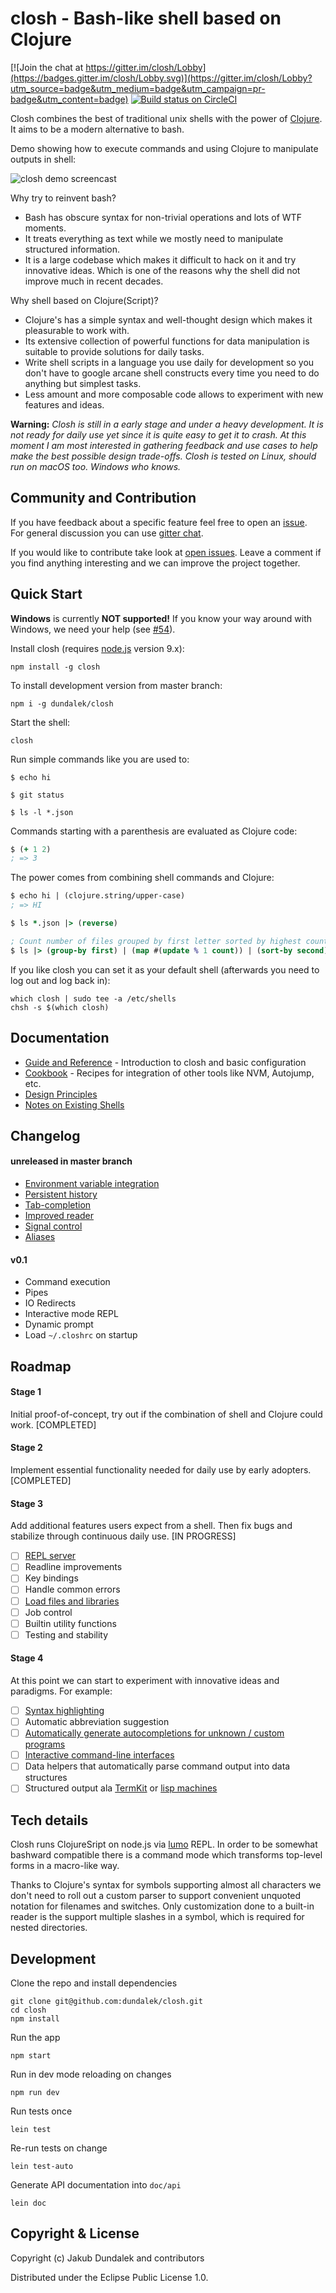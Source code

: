 
# closh - Bash-like shell based on Clojure

[![Join the chat at https://gitter.im/closh/Lobby](https://badges.gitter.im/closh/Lobby.svg)](https://gitter.im/closh/Lobby?utm_source=badge&utm_medium=badge&utm_campaign=pr-badge&utm_content=badge) [![Build status on CircleCI](https://circleci.com/gh/dundalek/closh.svg?style=shield)](https://circleci.com/gh/dundalek/closh)

Closh combines the best of traditional unix shells with the power of [Clojure](https://clojure.org/). It aims to be a modern alternative to bash.

Demo showing how to execute commands and using Clojure to manipulate outputs in shell:

![closh demo screencast](./doc/img/demo.gif)

Why try to reinvent bash?
- Bash has obscure syntax for non-trivial operations and lots of WTF moments.
- It treats everything as text while we mostly need to manipulate structured information.
- It is a large codebase which makes it difficult to hack on it and try innovative ideas. Which is one of the reasons why the shell did not improve much in recent decades.

Why shell based on Clojure(Script)?
- Clojure's has a simple syntax and well-thought design which makes it pleasurable to work with.
- Its extensive collection of powerful functions for data manipulation is suitable to provide solutions for daily tasks.
- Write shell scripts in a language you use daily for development so you don't have to google arcane shell constructs every time you need to do anything but simplest tasks.
- Less amount and more composable code allows to experiment with new features and ideas.

**Warning:** *Closh is still in a early stage and under a heavy development. It is not ready for daily use yet since it is quite easy to get it to crash. At this moment I am most interested in gathering feedback and use cases to help make the best possible design trade-offs. Closh is tested on Linux, should run on macOS too. Windows who knows.*

## Community and Contribution

If you have feedback about a specific feature feel free to open an [issue](https://github.com/dundalek/closh/issues).  
For general discussion you can use [gitter chat](https://gitter.im/closh/Lobby).  

If you would like to contribute take look at [open issues](https://github.com/dundalek/closh/issues). Leave a comment if you find anything interesting  and we can improve the project together.

## Quick Start

**Windows** is currently **NOT supported!** If you know your way around with Windows, we need your help (see [#54](https://github.com/dundalek/closh/issues/54)).

Install closh (requires [node.js](https://nodejs.org/) version 9.x):
```
npm install -g closh
```

To install development version from master branch:
```
npm i -g dundalek/closh
```

Start the shell:
```
closh
```

Run simple commands like you are used to:

```
$ echo hi

$ git status

$ ls -l *.json
```

Commands starting with a parenthesis are evaluated as Clojure code:

```clojure
$ (+ 1 2)
; => 3
```

The power comes from combining shell commands and Clojure:

```clojure
$ echo hi | (clojure.string/upper-case)
; => HI

$ ls *.json |> (reverse)

; Count number of files grouped by first letter sorted by highest count first
$ ls |> (group-by first) | (map #(update % 1 count)) | (sort-by second) | (reverse)
```

If you like closh you can set it as your default shell (afterwards you need to log out and log back in):
```
which closh | sudo tee -a /etc/shells
chsh -s $(which closh)
```

## Documentation

- [Guide and Reference](./doc/guide.md) - Introduction to closh and basic configuration
- [Cookbook](./doc/cookbook.md) - Recipes for integration of other tools like NVM, Autojump, etc.
- [Design Principles](./doc/principles.md)
- [Notes on Existing Shells](./doc/notes.md)

## Changelog

#### unreleased in master branch

- [Environment variable integration](https://github.com/dundalek/closh/issues/16)
- [Persistent history](https://github.com/dundalek/closh/pull/23)
- [Tab-completion](https://github.com/dundalek/closh/issues/6)
- [Improved reader](https://github.com/dundalek/closh/issues/39)
- [Signal control](https://github.com/dundalek/closh/issues/30)
- [Aliases](https://github.com/dundalek/closh/issues/12)

#### v0.1

- Command execution
- Pipes
- IO Redirects
- Interactive mode REPL
- Dynamic prompt
- Load `~/.closhrc` on startup

## Roadmap

#### Stage 1

Initial proof-of-concept, try out if the combination of shell and Clojure could work. [COMPLETED]

#### Stage 2

Implement essential functionality needed for daily use by early adopters. [COMPLETED]

#### Stage 3

Add additional features users expect from a shell. Then fix bugs and stabilize through continuous daily use. [IN PROGRESS]

- [ ] [REPL server](https://github.com/dundalek/closh/issues/55)
- [ ] Readline improvements
- [ ] Key bindings
- [ ] Handle common errors
- [ ] [Load files and libraries](https://github.com/dundalek/closh/issues/15)
- [ ] Job control
- [ ] Builtin utility functions
- [ ] Testing and stability

#### Stage 4

At this point we can start to experiment with innovative ideas and paradigms. For example:

- [ ] [Syntax highlighting](https://github.com/dundalek/closh/issues/21)
- [ ] Automatic abbreviation suggestion
- [ ] [Automatically generate autocompletions for unknown / custom programs](https://github.com/dundalek/closh/issues/13)
- [ ] [Interactive command-line interfaces](http://dundalek.com/entropic/combining-cli-and-gui/)
- [ ] Data helpers that automatically parse command output into data structures
- [ ] Structured output ala [TermKit](https://github.com/unconed/TermKit) or [lisp machines](https://youtu.be/o4-YnLpLgtk?t=3m12s)

## Tech details

Closh runs ClojureSript on node.js via [lumo](https://github.com/anmonteiro/lumo/) REPL. In order to be somewhat bashward compatible there is a command mode which transforms top-level forms in a macro-like way.

Thanks to Clojure's syntax for symbols supporting almost all characters we don't need to roll out a custom parser to support convenient unquoted notation for filenames and switches. Only customization done to a built-in reader is the support multiple slashes in a symbol, which is required for nested directories.

## Development

Clone the repo and install dependencies

```
git clone git@github.com:dundalek/closh.git
cd closh
npm install
```

Run the app
```
npm start
```

Run in dev mode reloading on changes
```
npm run dev
```
Run tests once
```
lein test
```
Re-run tests on change
```
lein test-auto
```

Generate API documentation into `doc/api`
```
lein doc
```

## Copyright & License

Copyright (c) Jakub Dundalek and contributors

Distributed under the Eclipse Public License 1.0.

